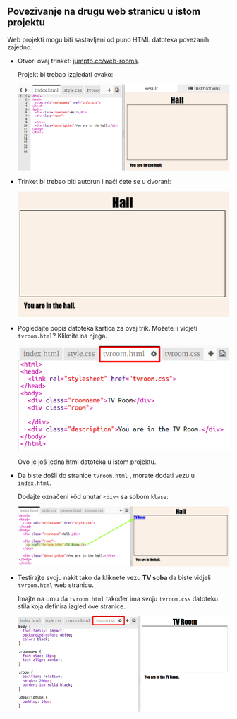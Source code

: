 ## Povezivanje na drugu web stranicu u istom projektu

Web projekti mogu biti sastavljeni od puno HTML datoteka povezanih zajedno.

+ Otvori ovaj trinket: <a href="http://jumpto.cc/web-rooms" target="_blank">jumpto.cc/web-rooms</a>.
    
    Projekt bi trebao izgledati ovako:
    
    ![screenshot](images/rooms-starter.png)

+ Trinket bi trebao biti autorun i naći ćete se u dvorani:
    
    ![screenshot](images/rooms-hall-start.png)

+ Pogledajte popis datoteka kartica za ovaj trik. Možete li vidjeti `tvroom.html`? Kliknite na njega.
    
    ![screenshot](images/rooms-tvroom-html.png)
    
    Ovo je još jedna html datoteka u istom projektu.

+ Da biste došli do stranice `tvroom.html` , morate dodati vezu u `index.html`.
    
    Dodajte označeni kôd unutar `<div>` sa sobom `klase`:
    
    ![screenshot](images/rooms-link-tvroom.png)

+ Testirajte svoju nakit tako da kliknete vezu **TV soba** da biste vidjeli `tvroom.html` web stranicu.
    
    Imajte na umu da `tvroom.html` također ima svoju `tvroom.css` datoteku stila koja definira izgled ove stranice.
    
    ![screenshot](images/rooms-tvroom-unstyled.png)